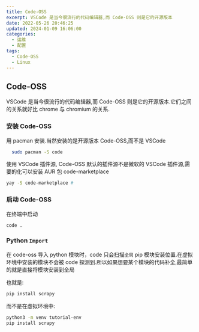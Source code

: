 ```yaml
---
title: Code-OSS
excerpt: VSCode 是当今很流行的代码编辑器,而 Code-OSS 则是它的开源版本
date: 2022-05-26 20:46:25
updated: 2024-01-09 16:06:00
categories: 
  - 运维
  - 配置
tags:
  - Code-OSS
  - Linux
---
```


## Code-OSS

VSCode 是当今很流行的代码编辑器,而 Code-OSS 则是它的开源版本.它们之间的关系就好比 chrome 与 chromium 的关系.

### 安装 Code-OSS

用 pacman 安装.当然安装的是开源版本 Code-OSS,而不是 VSCode

```bash
  sudo pacman -S code
```

使用 VSCode 插件源, Code-OSS 默认的插件源不是微软的 VSCode 插件源,需要的化可以安装 AUR 包 code-marketplace

```bash
yay -S code-marketplace # 
```

### 启动 Code-OSS

在终端中启动

```bash
code .
```

### Python `Import`

在 code-oss 导入 python 模块时，code 只会扫描`全局` pip 模块安装位置.在虚拟环境中安装的模块不会被 code 探测到.所以如果想要某个模块的代码补全,最简单的就是直接将模块安装到全局

也就是:

```bash
pip install scrapy
```

而不是在虚拟环境中:

```bash
python3 -m venv tutorial-env
pip install scrapy
```
